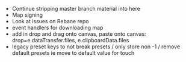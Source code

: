 - Continue stripping master branch material into here
- Map signing
- Look at issues on Rebane repo
- event handlers for downloading map
- add in drop and drag onto canvas, paste onto canvas: drop=e.dataTransfer.files, e.clipboardData.files
- legacy preset keys to not break presets / only store non -1 / remove default presets ie move to default value for touch
